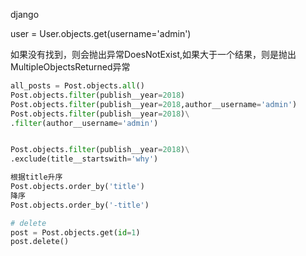 django

user = User.objects.get(username='admin')

如果没有找到，则会抛出异常DoesNotExist,如果大于一个结果，则是抛出MultipleObjectsReturned异常

```python
all_posts = Post.objects.all()
Post.objects.filter(publish__year=2018)
Post.objects.filter(publish__year=2018,author__username='admin')
Post.objects.filter(publish__year=2018)\
.filter(author__username='admin')


Post.objects.filter(publish__year=2018)\
.exclude(title__startswith='why')

根据title升序
Post.objects.order_by('title')
降序
Post.objects.order_by('-title')

# delete
post = Post.objects.get(id=1)
post.delete()
```

